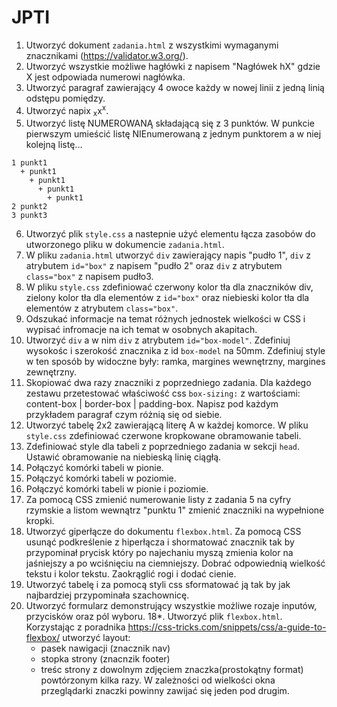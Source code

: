 # JPTI

1. Utworzyć dokument `zadania.html` z wszystkimi wymaganymi znacznikami (https://validator.w3.org/).
2. Utworzyć wszystkie możliwe hagłówki z napisem "Nagłówek hX" gdzie X jest odpowiada numerowi nagłówka.
3. Utworzyć paragraf zawierający 4 owoce każdy w nowej linii z jedną linią odstępu pomiędzy.
4. Utworzyć napix <sub>x</sub>x<sup>x</sup>.
5. Utworzyć listę NUMEROWANĄ składającą się z 3 punktów. W punkcie pierwszym umieścić listę NIEnumerowaną z jednym punktorem a w niej kolejną listę...

```
1 punkt1
  + punkt1
    + punkt1
      + punkt1
        + punkt1
2 punkt2
3 punkt3
```
6. Utworzyć plik `style.css` a nastepnie użyć elementu łącza zasobów do utworzonego pliku w dokumencie `zadania.html`.
7. W pliku `zadania.html` utworzyć `div` zawierający napis "pudło 1", `div` z atrybutem `id="box"` z napisem "pudło 2" oraz `div` z atrybutem `class="box"` z napisem pudło3.
8. W pliku `style.css` zdefiniować czerwony kolor tła dla znaczników div, zielony kolor tła dla elementów z `id="box"` oraz niebieski kolor tła dla elementów z atrybutem `class="box"`.
9. Odszukać informacje na temat różnych jednostek wielkości w CSS i wypisać infromacje na ich temat w osobnych akapitach.
9. Utworzyć `div` a w nim `div` z atrybutem `id="box-model"`. Zdefiniuj wysokośc i szerokość znacznika z id `box-model` na 50mm. Zdefiniuj style w ten sposób by widoczne były: ramka, margines wewnętrzny, margines zewnętrzny.
10. Skopiować dwa razy znaczniki z poprzedniego zadania. Dla każdego zestawu przetestować właściwość css `box-sizing:` z wartościami: content-box | border-box | padding-box. Napisz pod każdym przykładem paragraf czym różnią się od siebie.
11. Utworzyć tabelę 2x2 zawierającą literę A w każdej komorce. W pliku `style.css` zdefiniować czerwone kropkowane obramowanie tabeli.
12. Zdefiniować style dla tabeli z poprzedniego zadania w sekcji `head`. Ustawić obramowanie na niebieską linię ciągłą.
13. Połączyć komórki tabeli w pionie.
14. Połączyć komórki tabeli w poziomie.
15. Połączyć komórki tabeli w pionie i poziomie.
16. Za pomocą CSS zmienić numerowanie listy z zadania 5 na cyfry rzymskie a listom wewnątrz "punktu 1" zmienić znaczniki na wypełnione kropki.
17. Utworzyć giperłącze do dokumentu `flexbox.html`. Za pomocą CSS usunąć podkreślenie z hiperłącza i shormatować znacznik tak by przypominał prycisk który po najechaniu myszą zmienia kolor na jaśniejszy a po wciśnięciu na ciemniejszy. Dobrać odpowiednią wielkość tekstu i kolor tekstu. Zaokrąglić rogi i dodać cienie.
18. Utworzyć tabelę i za pomocą styli css sformatować ją tak by jak najbardziej przypominała szachownicę.
19. Utworzyć formularz demonstrujący wszystkie możliwe rozaje inputów, przycisków oraz pól wyboru.
18*. Utworzyć plik `flexbox.html`. Korzystając z poradnika https://css-tricks.com/snippets/css/a-guide-to-flexbox/ utworzyć layout:
    - pasek nawigacji (znacznik nav)
    - stopka strony (znacnzik footer)
    - treśc strony z dowolnym zdjęciem znaczka(prostokątny format) powtórzonym kilka razy. W zależności od wielkości okna przeglądarki znaczki powinny zawijać się jeden pod drugim.
